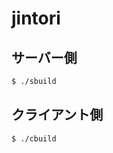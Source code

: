 jintori
======================

サーバー側
----------------------------
```sh
$ ./sbuild
```

クライアント側
--------------------------
```sh
$ ./cbuild
```
